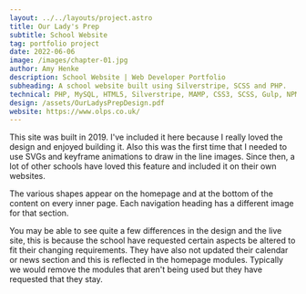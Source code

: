 ```yaml
---
layout: ../../layouts/project.astro
title: Our Lady's Prep
subtitle: School Website
tag: portfolio project
date: 2022-06-06
image: /images/chapter-01.jpg
author: Amy Henke
description: School Website | Web Developer Portfolio
subheading: A school website built using Silverstripe, SCSS and PHP.
technical: PHP, MySQL, HTML5, Silverstripe, MAMP, CSS3, SCSS, Gulp, NPM, Javascript, JQuery, Plesk, Adobe Illustrator, InDesign, Photoshop
design: /assets/OurLadysPrepDesign.pdf
website: https://www.olps.co.uk/
---
```


This site was built in 2019. I've included it here because I really loved the design and enjoyed building it. Also this was the first time that I needed to use SVGs and keyframe animations to draw in the line images. Since then, a lot of other schools have loved this feature and included it on their own websites.

The various shapes appear on the homepage and at the bottom of the content on every inner page. Each navigation heading has a different image for that section.

You may be able to see quite a few differences in the design and the live site, this is because the school have requested certain aspects be altered to fit their changing requirements. They have also not updated their calendar or news section and this is reflected in the homepage modules. Typically we would remove the modules that aren't being used but they have requested that they stay.
